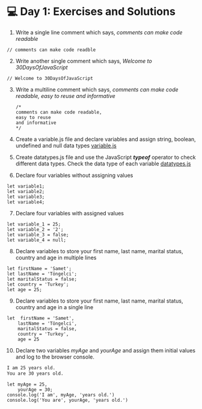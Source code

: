 # 💻 Day 1: Exercises and Solutions

1. Write a single line comment which says, _comments can make code readable_

```
// comments can make code readble
```

2. Write another single comment which says, _Welcome to 30DaysOfJavaScript_

```
// Welcome to 30DaysOfJavaScript
```

3. Write a multiline comment which says, _comments can make code readable, easy to reuse_ _and informative_
   ```
   /*
   comments can make code readable,
   easy to reuse
   and informative
   */
   ```

4. Create a variable.js file and declare variables and assign string, boolean, undefined and null data types
[variable.js](variable.js)

5. Create datatypes.js file and use the JavaScript **_typeof_** operator to check different data types. Check the data type of each variable
[datatypes.js](datatypes.js)

6. Declare four variables without assigning values
```
let variable1;
let variable2;
let variable3;
let variable4;
```

7. Declare four variables with assigned values
```
let variable_1 = 25;
let variable_2 = '2';
let variable_3 = false;
let variable_4 = null;
```

8. Declare variables to store your first name, last name, marital status, country and age in multiple lines
```
let firstName = 'Samet';
let lastName = 'Töngelci';
let maritalStatus = false;
let country = 'Turkey';
let age = 25;
```

9. Declare variables to store your first name, last name, marital status, country and age in a single line
```
let  firstName = 'Samet',
    lastName = 'Töngelci',
    maritalStatus = false,
    country = 'Turkey',
    age = 25
```

10. Declare two variables _myAge_ and _yourAge_ and assign them initial values and log to the browser console.

```sh
I am 25 years old.
You are 30 years old.
```

```
let myAge = 25,
    yourAge = 30;   
console.log('I am', myAge, 'years old.')
console.log('You are', yourAge, 'years old.')
```